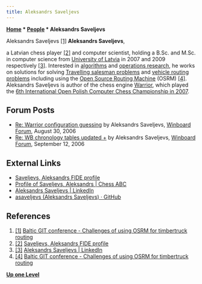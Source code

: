 ```yaml
---
title: Aleksandrs Saveljevs
---
```

**[Home](Home "Home") * [People](People "People") * Aleksandrs Saveljevs**

[](File:AleksandrsSaveljevs.jpg) Aleksandrs Saveljevs <a id="cite-note-1" href="#cite-ref-1">[1]</a>
**Aleksandrs Saveljevs**,

a Latvian chess player <a id="cite-note-2" href="#cite-ref-2">[2]</a> and computer scientist, holding a B.Sc. and M.Sc. in computer science from [University of Latvia](https://en.wikipedia.org/wiki/University_of_Latvia) in 2007 and 2009 respectively <a id="cite-note-3" href="#cite-ref-3">[3]</a>.
Interested in [algorithms](Algorithms "Algorithms") and [operations research](https://en.wikipedia.org/wiki/Operations_research),
he works on solutions for solving [Travelling salesman problems](https://en.wikipedia.org/wiki/Travelling_salesman_problem) and [vehicle routing problems](https://en.wikipedia.org/wiki/Vehicle_routing_problem)
including using the [Open Source Routing Machine](https://en.wikipedia.org/wiki/Open_Source_Routing_Machine) (OSRM) <a id="cite-note-4" href="#cite-ref-4">[4]</a>.
Aleksandrs Saveljevs is author of the chess engine [Warrior](Warrior "Warrior"), which played the  [6th International Open Polish Computer Chess Championship in 2007](IOPCCC_2007 "IOPCCC 2007").

## Forum Posts

- [Re: Warrior configuration guessing](http://www.open-aurec.com/wbforum/viewtopic.php?f=2&t=5502&start=1) by Aleksandrs Saveljevs, [Winboard Forum](Computer_Chess_Forums "Computer Chess Forums"), August 30, 2006
- [Re: WB chronology tables updated +](http://www.open-aurec.com/wbforum/viewtopic.php?f=2&t=5574&start=1) by Aleksandrs Saveljevs, [Winboard Forum](Computer_Chess_Forums "Computer Chess Forums"), September 12, 2006

## External Links

- [Saveljevs, Aleksandrs FIDE profile](https://ratings.fide.com/profile/11601779)
- [Profile of Saveljevs, Aleksandrs | Chess ABC](https://www.chessabc.com/en/rating-list/saveljevs-aleksandrs)
- [Aleksandrs Saveljevs | LinkedIn](https://www.linkedin.com/in/asaveljevs/)
- [asaveljevs (Aleksandrs Saveljevs) · GitHub](https://github.com/asaveljevs)

## References

1. <a id="cite-ref-1" href="#cite-note-1">[1]</a> [Baltic GIT conference - Challenges of using OSRM for timbertruck routing](https://www.balticgitconf.eu/#challenges-of-using-osrm-for-timbertruck-routing)
1. <a id="cite-ref-2" href="#cite-note-2">[2]</a> [Saveljevs, Aleksandrs FIDE profile](https://ratings.fide.com/profile/11601779)
1. <a id="cite-ref-3" href="#cite-note-3">[3]</a> [Aleksandrs Saveljevs | LinkedIn](https://www.linkedin.com/in/asaveljevs/)
1. <a id="cite-ref-4" href="#cite-note-4">[4]</a> [Baltic GIT conference - Challenges of using OSRM for timbertruck routing](https://www.balticgitconf.eu/#challenges-of-using-osrm-for-timbertruck-routing)

**[Up one Level](People "People")**

